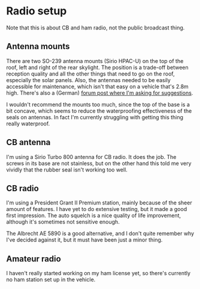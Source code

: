 # Radio setup

Note that this is about CB and ham radio, not the public broadcast thing.

## Antenna mounts

There are two SO-239 antenna mounts (Sirio HPAC-U) on the top of the roof, left and right of the rear skylight. 
The position is a trade-off between reception quality and all the other things that need to go on the roof, especially the solar panels. 
Also, the antennas needed to be easily accessible for maintenance, which isn't that easy on a vehicle that's 2.8m high. 
There's also a (German) [forum post where I'm asking for suggestions](https://www.funkbasis.de/viewtopic.php?f=47&t=45253).

I wouldn't recommend the mounts too much, since the top of the base is a bit concave, which seems to reduce the waterproofing effectiveness of the seals on antennas. 
In fact I'm currently struggling with getting this thing really waterproof.

## CB antenna

I'm using a Sirio Turbo 800 antenna for CB radio. 
It does the job. 
The screws in its base are not stainless, but on the other hand this told me very vividly that the rubber seal isn't working too well.

## CB radio

I'm using a President Grant II Premium station, mainly because of the sheer amount of features. 
I have yet to do extensive testing, but it made a good first impression. 
The auto squelch is a nice quality of life improvement, although it's sometimes not sensitive enough.

The Albrecht AE 5890 is a good alternative, and I don't quite remember why I've decided against it, but it must have been just a minor thing.

## Amateur radio

I haven't really started working on my ham license yet, so there's currently no ham station set up in the vehicle.
